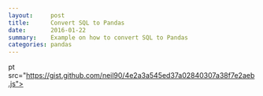 ```yaml
---
layout:     post
title:      Convert SQL to Pandas
date:       2016-01-22
summary:    Example on how to convert SQL to Pandas 
categories: pandas
---
```

pt src="https://gist.github.com/neil90/4e2a3a545ed37a02840307a38f7e2aeb.js"></script>
